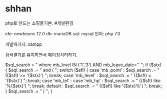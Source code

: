 # shhan
php로 만드는 쇼핑몰기본.
#개발환경

ide: newbeans 12.0
db: mariaDB
sql: mysql
언어: php 7.0

개발패키지: xampp

검색결과를 유지하면서 페이징처리하기.

$sql_search = " where mb_level IN ('1','3') AND mb_leave_date='' ";
if ($stx) {
    $sql_search .= " and ( ";
    switch ($sfl) {
        case 'mb_point' :
            $sql_search .= " ({$sfl} >= '{$stx}') ";
            break;
        case 'mb_level' :
            $sql_search .= " ({$sfl} = '{$stx}') ";
            break;
        case 'mb_tel' :
        case 'mb_hp' :
            $sql_search .= " ({$sfl} like '%{$stx}') ";
            break;
        default :
            $sql_search .= " ({$sfl} like '{$stx}%') ";
            break;
    }
    $sql_search .= " ) ";
}

